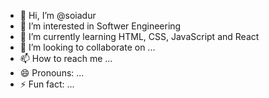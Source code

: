 - 👋 Hi, I’m @soiadur
- 👀 I’m interested in Softwer Engineering
- 🌱 I’m currently learning HTML, CSS, JavaScript and React
- 💞️ I’m looking to collaborate on ...
- 📫 How to reach me ...
- 😄 Pronouns: ...
- ⚡ Fun fact: ...

<!---
soiadur/soiadur is a ✨ special ✨ repository because its `README.md` (this file) appears on your GitHub profile.
You can click the Preview link to take a look at your changes.
--->

